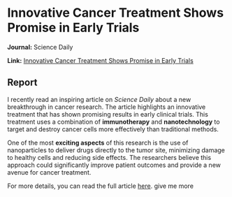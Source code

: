  # Innovative Cancer Treatment Shows Promise in Early Trials

**Journal:** Science Daily

**Link:** [Innovative Cancer Treatment Shows Promise in Early Trials](https://www.sciencedaily.com/news/health_medicine/cancer/)

## Report
I recently read an inspiring article on *Science Daily* about a new breakthrough in cancer research. The article highlights an innovative treatment that has shown promising results in early clinical trials. This treatment uses a combination of **immunotherapy** and **nanotechnology** to target and destroy cancer cells more effectively than traditional methods.

One of the most **exciting aspects** of this research is the use of nanoparticles to deliver drugs directly to the tumor site, minimizing damage to healthy cells and reducing side effects. The researchers believe this approach could significantly improve patient outcomes and provide a new avenue for cancer treatment.

For more details, you can read the full article [here](https://www.sciencedaily.com/news/health_medicine/cancer/). give me more

